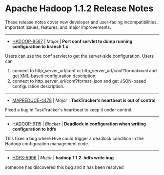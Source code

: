 
<!---
# Licensed to the Apache Software Foundation (ASF) under one
# or more contributor license agreements.  See the NOTICE file
# distributed with this work for additional information
# regarding copyright ownership.  The ASF licenses this file
# to you under the Apache License, Version 2.0 (the
# "License"); you may not use this file except in compliance
# with the License.  You may obtain a copy of the License at
#
#     http://www.apache.org/licenses/LICENSE-2.0
#
# Unless required by applicable law or agreed to in writing, software
# distributed under the License is distributed on an "AS IS" BASIS,
# WITHOUT WARRANTIES OR CONDITIONS OF ANY KIND, either express or implied.
# See the License for the specific language governing permissions and
# limitations under the License.
-->
# Apache Hadoop  1.1.2 Release Notes

These release notes cover new developer and user-facing incompatibilities, important issues, features, and major improvements.


---

* [HADOOP-8567](https://issues.apache.org/jira/browse/HADOOP-8567) | *Major* | **Port conf servlet to dump running configuration  to branch 1.x**

Users can use the conf servlet to get the server-side configuration. Users can

1) connect to http\_server\_url/conf or http\_server\_url/conf?format=xml and get XML-based configuration description;
2) connect to http\_server\_url/conf?format=json and get JSON-based configuration description.


---

* [MAPREDUCE-4478](https://issues.apache.org/jira/browse/MAPREDUCE-4478) | *Major* | **TaskTracker\'s heartbeat is out of control**

Fixed a bug in TaskTracker\'s heartbeat to keep it under control.


---

* [HADOOP-9115](https://issues.apache.org/jira/browse/HADOOP-9115) | *Blocker* | **Deadlock in configuration when writing configuration to hdfs**

This fixes a bug where Hive could trigger a deadlock condition in the Hadoop configuration management code.


---

* [HDFS-5996](https://issues.apache.org/jira/browse/HDFS-5996) | *Major* | **hadoop 1.1.2.  hdfs  write bug**

someone  has  discovered   this  bug  and  it  has  been  resolved



